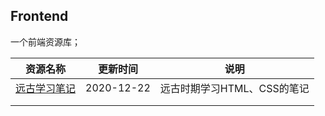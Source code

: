 ## Frontend

一个前端资源库；

| **资源名称**                                                 | **更新时间** | **说明**                    |
| ------------------------------------------------------------ | ------------ | --------------------------- |
| [远古学习笔记](https://github.com/JasonkayZK/frontend/tree/basic) | 2020-12-22   | 远古时期学习HTML、CSS的笔记 |
|                                                              |              |                             |
|                                                              |              |                             |

